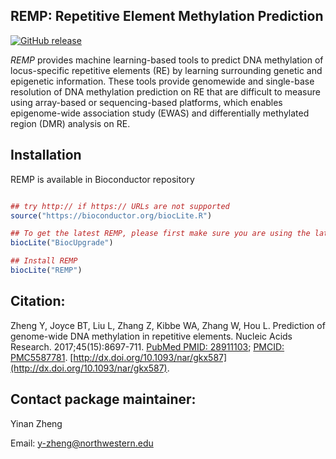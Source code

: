 ## REMP: Repetitive Element Methylation Prediction
[![GitHub release](https://img.shields.io/badge/release-v1.2.5-blue.svg)](https://www.bioconductor.org/packages/release/bioc/html/REMP.html)

*REMP* provides machine learning-based tools to predict DNA methylation of locus-specific repetitive elements (RE) by learning surrounding genetic and epigenetic information. These tools provide genomewide and single-base resolution of DNA methylation prediction on RE that are difficult to measure using array-based or sequencing-based platforms, which enables epigenome-wide association study (EWAS) and differentially methylated region (DMR) analysis on RE. 

## Installation 

REMP is available in Bioconductor repository
```r

## try http:// if https:// URLs are not supported
source("https://bioconductor.org/biocLite.R")

## To get the latest REMP, please first make sure you are using the latest Bioconductor
biocLite("BiocUpgrade")

## Install REMP
biocLite("REMP")

```

## Citation:

Zheng Y, Joyce BT, Liu L, Zhang Z, Kibbe WA, Zhang W, Hou L. Prediction of genome-wide DNA methylation in repetitive elements. Nucleic Acids Research. 2017;45(15):8697-711. [PubMed PMID: 28911103](https://www.ncbi.nlm.nih.gov/pubmed/28911103); [PMCID: PMC5587781](https://www.ncbi.nlm.nih.gov/pmc/articles/PMC5587781/). [http://dx.doi.org/10.1093/nar/gkx587](http://dx.doi.org/10.1093/nar/gkx587).

## Contact package maintainer:
Yinan Zheng 

Email: y-zheng@northwestern.edu
